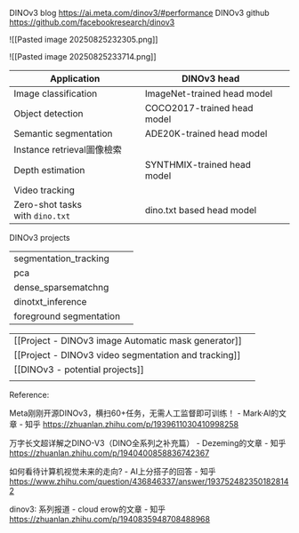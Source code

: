 
DINOv3 blog https://ai.meta.com/dinov3/#performance
DINOv3 github https://github.com/facebookresearch/dinov3

![[Pasted image 20250825232305.png]]


![[Pasted image 20250825233714.png]]

| Application                     | DINOv3 head                 |     |
| ------------------------------- | --------------------------- | --- |
| Image classification            | ImageNet-trained head model |     |
| Object detection                | COCO2017-trained head model |     |
| Semantic segmentation           | ADE20K-trained head model   |     |
| Instance retrieval圖像檢索          |                             |     |
| Depth estimation                | SYNTHMIX-trained head model |     |
| Video tracking                  |                             |     |
| Zero-shot tasks with `dino.txt` | dino.txt based head model   |     |

DINOv3 projects

|                         |     |
| ----------------------- | --- |
| segmentation_tracking   |     |
| pca                     |     |
| dense_sparsematchng     |     |
| dinotxt_inference       |     |
| foreground segmentation |     |












|                                                      |     |
| ---------------------------------------------------- | --- |
| [[Project - DINOv3 image Automatic mask generator]]  |     |
| [[Project - DINOv3 video segmentation and tracking]] |     |
| [[DINOv3 - potential projects]]                      |     |
|                                                      |     |

























Reference:

Meta刚刚开源DINOv3，横扫60+任务，无需人工监督即可训练！ - Mark·AI的文章 - 知乎
https://zhuanlan.zhihu.com/p/1939611030410998258

万字长文超详解之DINO-V3（DINO全系列之补充篇） - Dezeming的文章 - 知乎
https://zhuanlan.zhihu.com/p/1940400858836742367

如何看待计算机视觉未来的走向? - AI上分搭子的回答 - 知乎
https://www.zhihu.com/question/436846337/answer/1937524823501828142

dinov3: 系列报道 - cloud erow的文章 - 知乎
https://zhuanlan.zhihu.com/p/1940835948708488968
